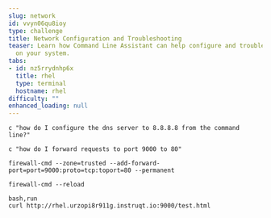 ```yaml
---
slug: network
id: vvyn06qu8ioy
type: challenge
title: Network Configuration and Troubleshooting
teaser: Learn how Command Line Assistant can help configure and troubleshoot networking
  on your system.
tabs:
- id: nz5rrydnhp6x
  title: rhel
  type: terminal
  hostname: rhel
difficulty: ""
enhanced_loading: null
---
```


```bash,run
c "how do I configure the dns server to 8.8.8.8 from the command line?"
```

```bash,run
c "how do I forward requests to port 9000 to 80"
```

```bash,run
firewall-cmd --zone=trusted --add-forward-port=port=9000:proto=tcp:toport=80 --permanent
```

```bash,run
firewall-cmd --reload
```

```
bash,run
curl http://rhel.urzopi8r911g.instruqt.io:9000/test.html
```
